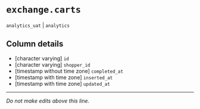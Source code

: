 # `exchange.carts`
`analytics_uat` | `analytics`

## Column details
* [character varying] `id`
* [character varying] `shopper_id`
* [timestamp without time zone] `completed_at`
* [timestamp with time zone] `inserted_at`
* [timestamp with time zone] `updated_at`

-------------------------------------------------------------------------------
*Do not make edits above this line.*
